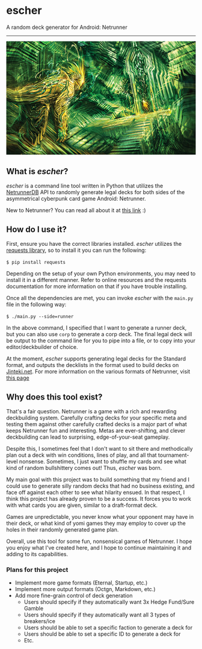 # escher

A random deck generator for Android: Netrunner

------------------------------------------------------------------------------
<p align="center">
    <img src="escher.jpg">
</p>

## What is _escher_?

_escher_ is a command line tool written in Python that utilizes the
[NetrunnerDB](https://netrunnerdb.com) API to randomly generate legal decks for
both sides of the asymmetrical cyberpunk card game Android: Netrunner.

New to Netrunner? You can read all about it at [this
link](https://nisei.net/about/netrunner) :)

## How do I use it?

First, ensure you have the correct libraries installed. _escher_ utilizes the
[requests library](https://docs.python-requests.org/en/latest/), so to install
it you can run the following:

`$ pip install requests`

Depending on the setup of your own Python environments, you may need to install
it in a different manner. Refer to online resources and the requests
documentation for more information on that if you have trouble installing.

Once all the dependencies are met, you can invoke _escher_ with the `main.py`
file in the following way:

`$ ./main.py --side=runner`

In the above command, I specified that I want to generate a runner deck, but you
can also use `corp` to generate a corp deck. The final legal deck will be output
to the command line for you to pipe into a file, or to copy into your
editor/deckbuilder of choice.

At the moment, _escher_ supports generating legal decks for the Standard format,
and outputs the decklists in the format used to build decks on
[Jinteki.net](https://jinteki.net). For more information on the various formats
of Netrunner, visit [this page](https://nisei.net/players/supported-formats/)

## Why does this tool exist?

That's a fair question. Netrunner is a game with a rich and rewarding
deckbuilding system. Carefully crafting decks for your specific meta and testing
them against other carefully crafted decks is a major part of what keeps
Netrunner fun and interesting. Metas are ever-shifting, and clever deckbuilding
can lead to surprising, edge-of-your-seat gameplay.

Despite this, I sometimes feel that I don't want to sit there and methodically
plan out a deck with win conditions, lines of play, and all that
tournament-level nonsense. Sometimes, I just want to shuffle my cards and see
what kind of random bullshittery comes out! Thus, _escher_ was born.

My main goal with this project was to build something that my friend and I could
use to generate silly random decks that had no business existing, and face off
against each other to see what hilarity ensued. In that respect, I think this
project has already proven to be a success. It forces you to work with what
cards you are given, similar to a draft-format deck.

Games are unpredictable, you never know what your opponent may have in their
deck, or what kind of yomi games they may employ to cover up the holes in their
randomly generated game plan.

Overall, use this tool for some fun, nonsensical games of Netrunner. I hope you
enjoy what I've created here, and I hope to continue maintaining it and adding
to its capabilities.

### Plans for this project

- Implement more game formats (Eternal, Startup, etc.)
- Implement more output formats (Octgn, Markdown, etc.)
- Add more fine-grain control of deck generation
  - Users should specify if they automatically want 3x Hedge Fund/Sure Gamble
  - Users should specify if they automatically want all 3 types of breakers/ice
  - Users should be able to set a specific faction to generate a deck for
  - Users should be able to set a specific ID to generate a deck for
  - Etc.
